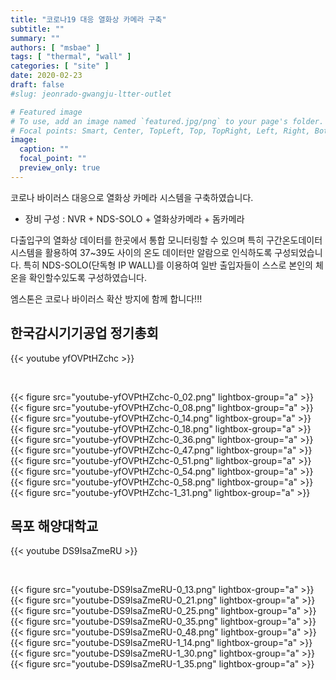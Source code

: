 ```yaml
---
title: "코로나19 대응 열화상 카메라 구축"
subtitle: ""
summary: ""
authors: [ "msbae" ]
tags: [ "thermal", "wall" ]
categories: [ "site" ]
date: 2020-02-23
draft: false
#slug: jeonrado-gwangju-ltter-outlet

# Featured image
# To use, add an image named `featured.jpg/png` to your page's folder.
# Focal points: Smart, Center, TopLeft, Top, TopRight, Left, Right, BottomLeft, Bottom, BottomRight.
image:
  caption: ""
  focal_point: ""
  preview_only: true
---
```


코로나 바이러스 대응으로 열화상 카메라 시스템을 구축하였습니다.

- 장비 구성 : NVR + NDS-SOLO + 열화상카메라 + 돔카메라

다출입구의 열화상 데이터를 한곳에서 통합 모니터링할 수 있으며 특히 구간온도데이터 시스템을 활용하여 37~39도 사이의 온도 데이터만 알람으로 인식하도록 구성되었습니다. 특히 NDS-SOLO(단독형 IP WALL)를 이용하여 일반 출입자들이 스스로 본인의 체온을 확인할수있도록 구성하였습니다.

엠스톤은 코로나 바이러스 확산 방지에 함께 합니다!!!

## 한국감시기기공업 정기총회

{{< youtube yfOVPtHZchc >}}

&nbsp;

<div class="container"><div class="row justify-content-center">
<div class="col-sm-10">{{< figure src="youtube-yfOVPtHZchc-0_02.png" lightbox-group="a" >}}</div>
<div class="col-sm-10">{{< figure src="youtube-yfOVPtHZchc-0_08.png" lightbox-group="a" >}}</div>
<div class="col-sm-10">{{< figure src="youtube-yfOVPtHZchc-0_14.png" lightbox-group="a" >}}</div>
<div class="col-sm-10">{{< figure src="youtube-yfOVPtHZchc-0_18.png" lightbox-group="a" >}}</div>
<div class="col-sm-10">{{< figure src="youtube-yfOVPtHZchc-0_36.png" lightbox-group="a" >}}</div>
<div class="col-sm-10">{{< figure src="youtube-yfOVPtHZchc-0_47.png" lightbox-group="a" >}}</div>
<div class="col-sm-10">{{< figure src="youtube-yfOVPtHZchc-0_51.png" lightbox-group="a" >}}</div>
<div class="col-sm-10">{{< figure src="youtube-yfOVPtHZchc-0_54.png" lightbox-group="a" >}}</div>
<div class="col-sm-10">{{< figure src="youtube-yfOVPtHZchc-0_58.png" lightbox-group="a" >}}</div>
<div class="col-sm-10">{{< figure src="youtube-yfOVPtHZchc-1_31.png" lightbox-group="a" >}}</div>
</div></div>

## 목포 해양대학교

{{< youtube DS9IsaZmeRU >}}

&nbsp;

<div class="container"><div class="row justify-content-center">
<div class="col-sm-10">{{< figure src="youtube-DS9lsaZmeRU-0_13.png" lightbox-group="a" >}}</div>
<div class="col-sm-10">{{< figure src="youtube-DS9lsaZmeRU-0_21.png" lightbox-group="a" >}}</div>
<div class="col-sm-10">{{< figure src="youtube-DS9lsaZmeRU-0_25.png" lightbox-group="a" >}}</div>
<div class="col-sm-10">{{< figure src="youtube-DS9lsaZmeRU-0_35.png" lightbox-group="a" >}}</div>
<div class="col-sm-10">{{< figure src="youtube-DS9lsaZmeRU-0_48.png" lightbox-group="a" >}}</div>
<div class="col-sm-10">{{< figure src="youtube-DS9lsaZmeRU-1_14.png" lightbox-group="a" >}}</div>
<div class="col-sm-10">{{< figure src="youtube-DS9lsaZmeRU-1_30.png" lightbox-group="a" >}}</div>
<div class="col-sm-10">{{< figure src="youtube-DS9lsaZmeRU-1_35.png" lightbox-group="a" >}}</div>
</div></div>
